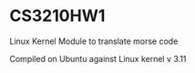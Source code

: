 CS3210HW1
=========

Linux Kernel Module to translate morse code

Compiled on Ubuntu against Linux kernel v 3.11